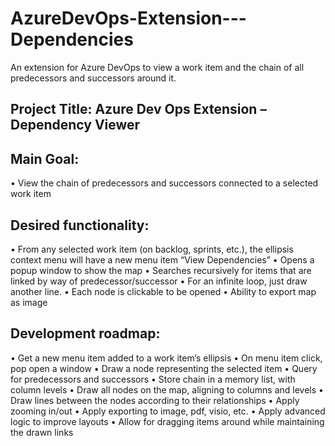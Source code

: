 # AzureDevOps-Extension---Dependencies
An extension for Azure DevOps to view a work item and the chain of all predecessors and successors around it.


## Project Title: Azure Dev Ops Extension – Dependency Viewer

## Main Goal:
•	View the chain of predecessors and successors connected to a selected work item

## Desired functionality:
•	From any selected work item (on backlog, sprints, etc.), the ellipsis context menu will have a new menu item “View Dependencies”
•	Opens a popup window to show the map
•	Searches recursively for items that are linked by way of predecessor/successor
•	For an infinite loop, just draw another line.
•	Each node is clickable to be opened
•	Ability to export map as image

## Development roadmap:
•	Get a new menu item added to a work item’s ellipsis
•	On menu item click, pop open a window
•	Draw a node representing the selected item
•	Query for predecessors and successors
•	Store chain in a memory list, with column levels
•	Draw all nodes on the map, aligning to columns and levels
•	Draw lines between the nodes according to their relationships
•	Apply zooming in/out
•	Apply exporting to image, pdf, visio, etc.
•	Apply advanced logic to improve layouts
•	Allow for dragging items around while maintaining the drawn links
